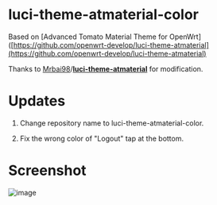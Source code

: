 # luci-theme-atmaterial-color

Based on [Advanced Tomato Material Theme for OpenWrt]([https://github.com/openwrt-develop/luci-theme-atmaterial](https://github.com/openwrt-develop/luci-theme-atmaterial)

Thanks to [Mrbai98](https://github.com/Mrbai98)/**[luci-theme-atmaterial](https://github.com/Mrbai98/luci-theme-atmaterial)** for modification.



# Updates

1. Change repository name to luci-theme-atmaterial-color.

2. Fix the wrong color of "Logout" tap at the bottom.



# Screenshot

![image](https://raw.githubusercontent.com/RainCat1998/luci-theme-atmaterial-color/master/screenshots/20191120003750.png)
